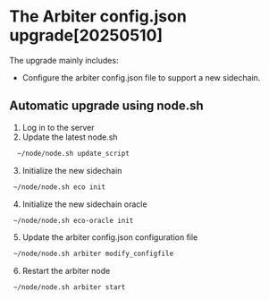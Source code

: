 # The Arbiter config.json upgrade[20250510]

The upgrade mainly includes:

- Configure the arbiter config.json file to support a new sidechain.

## Automatic upgrade using node.sh

1. Log in to the server
2. Update the latest node.sh

```bash
  ~/node/node.sh update_script
```

3. Initialize the new sidechain

```bash
 ~/node/node.sh eco init
```
4. Initialize the new sidechain oracle

```bash
 ~/node/node.sh eco-oracle init
```
5. Update the arbiter config.json configuration file

```bash
 ~/node/node.sh arbiter modify_configfile
```
6. Restart the arbiter node

```bash
 ~/node/node.sh arbiter start
```
